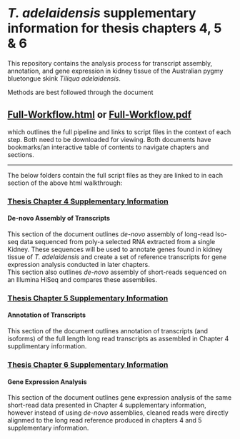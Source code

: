 # _T. adelaidensis_ supplementary information for thesis chapters 4, 5 & 6

This repository contains the analysis process for transcript assembly, annotation, and gene expression in kidney tissue of the Australian pygmy bluetongue skink _Tiliqua adelaidensis_.  

Methods are best followed through the document  
## [Full-Workflow.html](https://github.com/Carmel-src/T.adelaidensis_SuppInfo/blob/main/Full-Workflow-readthedown--bash.chunks-.html) or [Full-Workflow.pdf](https://github.com/Carmel-src/T.adelaidensis_SuppInfo/blob/main/Full-Workflow-readthedown_FOR-PDF.pdf)
which outlines the full pipeline and links to script files in the context of each step. Both need to be downloaded for viewing. Both documents have bookmarks/an interactive table of contents to navigate chapters and sections.  

***

The below folders contain the full script files as they are linked to in each section of the above html walkthrough:

### [Thesis Chapter 4 Supplementary Information](https://github.com/Carmel-src/T.adelaidensis_SuppInfo/tree/main/Chapter%204%20-%20Assembly)
#### De-novo Assembly of Transcripts

This section of the document outlines _de-novo_ assembly of long-read Iso-seq data sequenced from poly-a selected RNA extracted from a single Kidney. These sequences will be used to annotate genes found in kidney tissue of _T. adelaidensis_ and create a set of reference transcripts for gene expression analysis conducted in later chapters.  
This section also outlines _de-novo_ assembly of short-reads sequenced on an Illumina HiSeq and compares these assemblies.  

### [Thesis Chapter 5 Supplementary Information](https://github.com/Carmel-src/T.adelaidensis_SuppInfo/tree/main/Chapter%205%20-%20Annotation)
#### Annotation of Transcripts

This section of the document outlines annotation of transcripts (and isoforms) of the full length long read transcripts as assembled in Chapter 4 supplimentary information.  

### [Thesis Chapter 6 Supplementary Information](https://github.com/Carmel-src/T.adelaidensis_SuppInfo/tree/main/Chapter%206%20-%20Gene%20Expression)
#### Gene Expression Analysis

This section of the document outlines gene expression analysis of the same short-read data presented in Chapter 4 supplementary information, however instead of using _de-novo_ assemblies, cleaned reads were directly alignmed to the long read reference produced in chapters 4 and 5 supplementary information.  
